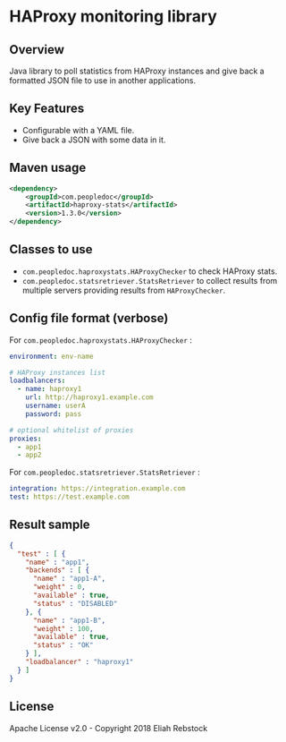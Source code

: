 HAProxy monitoring library
==========================

Overview
--------

Java library to poll statistics from HAProxy instances and give back a
formatted JSON file to use in another applications.


Key Features
------------
- Configurable with a YAML file.
- Give back a JSON with some data in it.

Maven usage
-----------

```xml
<dependency>
    <groupId>com.peopledoc</groupId>
    <artifactId>haproxy-stats</artifactId>
    <version>1.3.0</version>
</dependency>
```

Classes to use
--------------

* `com.peopledoc.haproxystats.HAProxyChecker` to check HAProxy stats.
* `com.peopledoc.statsretriever.StatsRetriever` to collect results from multiple servers providing results 
  from `HAProxyChecker`.

Config file format (verbose)
----------------------------

For `com.peopledoc.haproxystats.HAProxyChecker` :

```yaml
environment: env-name

# HAProxy instances list
loadbalancers:
  - name: haproxy1
    url: http://haproxy1.example.com
    username: userA
    password: pass

# optional whitelist of proxies
proxies:
  - app1
  - app2
```

For `com.peopledoc.statsretriever.StatsRetriever` :

```yaml
integration: https://integration.example.com
test: https://test.example.com
```

Result sample
-------------

```json
{
  "test" : [ {
    "name" : "app1",
    "backends" : [ {
      "name" : "app1-A",
      "weight" : 0,
      "available" : true,
      "status" : "DISABLED"
    }, {
      "name" : "app1-B",
      "weight" : 100,
      "available" : true,
      "status" : "OK"
    } ],
    "loadbalancer" : "haproxy1"
  } ]
}
```

<!--
Team
----
[Team](https://github.com/peopledoc/tribe-java/blob/master/documentation/applications.md)


Contributing
------------
[Contributing](https://github.com/peopledoc/tribe-java/blob/master/documentation/contribution.md)
-->

License
-------

Apache License v2.0 - Copyright 2018 Eliah Rebstock

